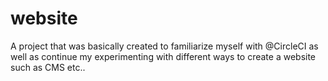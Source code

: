 # website
A project that was basically created to familiarize myself with @CircleCI as well as continue my experimenting with different ways to create a website such as CMS etc..
